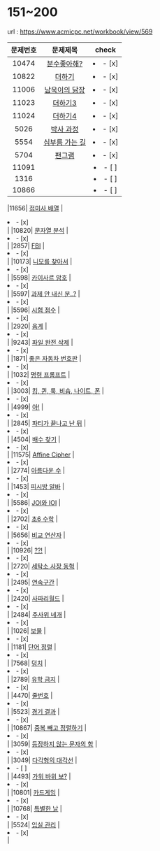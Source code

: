 # 151~200

url : https://www.acmicpc.net/workbook/view/569


| 문제번호 | 문제제목 | check |
|:------: | :-------: | :------: |
|10474| [분수좋아해?](https://github.com/YdO-ObY/muzi/blob/main/C%2B%2B%20151~200/11718/11718.cpp) |<li>- [x] </li>|
|10822| [더하기](https://github.com/YdO-ObY/muzi/blob/main/C%2B%2B%20151~200/10951/10951.cpp) |<li>- [x] </li>|
|11006| [남욱이의 닭장](https://github.com/YdO-ObY/muzi/blob/main/C%2B%2B%20151~200/11719/11719.cpp) |<li>- [x] </li>|
|11023| [더하기3](https://github.com/YdO-ObY/muzi/blob/main/C%2B%2B%20151~200/11650/11650.cpp) |<li>- [x] </li>|
|11024| [더하기4](https://github.com/YdO-ObY/muzi/blob/main/C%2B%2B%20151~200/11651/11651.cpp) |<li>- [x] </li>|
|5026| [박사 과정](https://github.com/YdO-ObY/muzi/blob/main/C%2B%2B%20151~200/1924/1924.cpp) |<li>- [x] </li>|
|5554| [심부름 가는 길](https://github.com/YdO-ObY/muzi/blob/main/C%2B%2B%20151~200/2948/2948.cpp) |<li>- [x] </li>|
|5704| [팬그램](https://github.com/YdO-ObY/muzi/blob/main/C%2B%2B%20151~200/10992/10992.cpp) |<li>- [x] </li>|
|11091| [](https://github.com/YdO-ObY/muzi/blob/main/C%2B%2B%20151~200/10828/10828.cpp) |<li>- [ ] </li>|
|1316| [](https://github.com/YdO-ObY/muzi/blob/main/C%2B%2B%20151~200/10845/10845.cpp) |<li>- [ ] </li>|
|10866| [](https://github.com/YdO-ObY/muzi/blob/main/C%2B%2B%20151~200/10866/10866.cpp) |<li>- [ ] </li>|

|11656| [접미사 배열](https://github.com/YdO-ObY/muzi/blob/main/C%2B%2B%20151~200/11656/11656.cpp) |<li>- [x] </li>|
|10820| [문자열 분석](https://github.com/YdO-ObY/muzi/blob/main/C%2B%2B%20151~200/10820/10820.cpp) |<li>- [x] </li>|
|2857| [FBI](https://github.com/YdO-ObY/muzi/blob/main/C%2B%2B%20151~200/2857/2857.cpp) |<li>- [x] </li>|
|10173| [니모를 찾아서](https://github.com/YdO-ObY/muzi/blob/main/C%2B%2B%20151~200/10173/10173.cpp) |<li>- [x] </li>|
|5598| [카이사르 암호](https://github.com/YdO-ObY/muzi/blob/main/C%2B%2B%20151~200/5598/5598.cpp) |<li>- [x] </li>|
|5597| [과제 안 내신 분..?](https://github.com/YdO-ObY/muzi/blob/main/C%2B%2B%20151~200/5597/5597.cpp) |<li>- [x] </li>|
|5596| [시험 점수](https://github.com/YdO-ObY/muzi/blob/main/C%2B%2B%20151~200/5596/5596.cpp) |<li>- [x] </li>|
|2920| [음계](https://github.com/YdO-ObY/muzi/blob/main/C%2B%2B%20151~200/2920/2920.cpp) |<li>- [x] </li>|
|9243| [파일 완전 삭제](https://github.com/YdO-ObY/muzi/blob/main/C%2B%2B%20151~200/9243/9243.cpp) |<li>- [x] </li>|
|1871| [좋은 자동차 번호판](https://github.com/YdO-ObY/muzi/blob/main/C%2B%2B%20151~200/1871/1871.cpp) |<li>- [x] </li>|
|1032| [명령 프롬프트](https://github.com/YdO-ObY/muzi/blob/main/C%2B%2B%20151~200/1032/1032.cpp) |<li>- [x] </li>|
|3003| [킹, 퀸, 룩, 비숍, 나이트, 폰](https://github.com/YdO-ObY/muzi/blob/main/C%2B%2B%20151~200/3003/3003.cpp) |<li>- [x] </li>|
|4999| [아!](https://github.com/YdO-ObY/muzi/blob/main/C%2B%2B%20151~200/4999/4999.cpp) |<li>- [x] </li>|
|2845| [파티가 끝나고 난 뒤](https://github.com/YdO-ObY/muzi/blob/main/C%2B%2B%20151~200/2845/2845.cpp) |<li>- [x] </li>|
|4504| [배수 찾기](https://github.com/YdO-ObY/muzi/blob/main/C%2B%2B%20151~200/4504/4504.cpp) |<li>- [x] </li>|
|11575| [Affine Cipher](https://github.com/YdO-ObY/muzi/blob/main/C%2B%2B%20151~200/11575/11575.cpp) |<li>- [x] </li>|
|2774| [아름다운 수](https://github.com/YdO-ObY/muzi/blob/main/C%2B%2B%20151~200/2774/2774.cpp) |<li>- [x] </li>|
|1453| [피시방 알바](https://github.com/YdO-ObY/muzi/blob/main/C%2B%2B%20151~200/1453/1453.cpp) |<li>- [x] </li>|
|5586| [JOI와 IOI](https://github.com/YdO-ObY/muzi/blob/main/C%2B%2B%20151~200/5586/5586.cpp) |<li>- [x] </li>|
|2702| [초6 수학](https://github.com/YdO-ObY/muzi/blob/main/C%2B%2B%20151~200/2702/2702.cpp) |<li>- [x] </li>|
|5656| [비교 연산자](https://github.com/YdO-ObY/muzi/blob/main/C%2B%2B%20151~200/5656/5656.cpp) |<li>- [x] </li>|
|10926| [??!](https://github.com/YdO-ObY/muzi/blob/main/C%2B%2B%20151~200/10926/10926.cpp) |<li>- [x] </li>|
|2720| [세탁소 사장 동혁](https://github.com/YdO-ObY/muzi/blob/main/C%2B%2B%20151~200/2720/2720.cpp) |<li>- [x] </li>|
|2495| [연속구간](https://github.com/YdO-ObY/muzi/blob/main/C%2B%2B%20151~200/2495/2495.cpp) |<li>- [x] </li>|
|2420| [사파리월드](https://github.com/YdO-ObY/muzi/blob/main/C%2B%2B%20151~200/2420/2420.cpp) |<li>- [x] </li>|
|2484| [주사위 네개](https://github.com/YdO-ObY/muzi/blob/main/C%2B%2B%20151~200/2484/2484.cpp) |<li>- [x] </li>|
|1026| [보물](https://github.com/YdO-ObY/muzi/blob/main/C%2B%2B%20151~200/1026/1026.cpp) |<li>- [x] </li>|
|1181| [단어 정렬](https://github.com/YdO-ObY/muzi/blob/main/C%2B%2B%20151~200/1181/1181.cpp) |<li>- [x] </li>|
|7568| [덩치](https://github.com/YdO-ObY/muzi/blob/main/C%2B%2B%20151~200/7568/7568.cpp) |<li>- [x] </li>|
|2789| [유학 금지](https://github.com/YdO-ObY/muzi/blob/main/C%2B%2B%20151~200/2789/2789.cpp) |<li>- [x] </li>|
|4470| [줄번호](https://github.com/YdO-ObY/muzi/blob/main/C%2B%2B%20151~200/4470/4470.cpp) |<li>- [x] </li>|
|5523| [경기 결과](https://github.com/YdO-ObY/muzi/blob/main/C%2B%2B%20151~200/5523/5523.cpp) |<li>- [x] </li>|
|10867| [중복 빼고 정렬하기](https://github.com/YdO-ObY/muzi/blob/main/C%2B%2B%20151~200/10867/10867.cpp) |<li>- [x] </li>|
|3059| [등장하지 않는 문자의 합](https://github.com/YdO-ObY/muzi/blob/main/C%2B%2B%20151~200/3059/3059.cpp) |<li>- [x] </li>|
|3049| [다각형의 대각선](https://github.com/YdO-ObY/muzi/blob/main/C%2B%2B%20151~200/3049/3049.cpp) |<li>- [ ] </li>|
|4493| [가위 바위 보?](https://github.com/YdO-ObY/muzi/blob/main/C%2B%2B%20151~200/4493/4493.cpp) |<li>- [x] </li>|
|10801| [카드게임](https://github.com/YdO-ObY/muzi/blob/main/C%2B%2B%20151~200/10801/10801.cpp) |<li>- [x] </li>|
|10768| [특별한 날](https://github.com/YdO-ObY/muzi/blob/main/C%2B%2B%20151~200/10768/10768.cpp) |<li>- [x] </li>|
|5524| [입실 관리](https://github.com/YdO-ObY/muzi/blob/main/C%2B%2B%20151~200/5524/5524.cpp) |<li>- [x] </li>|




